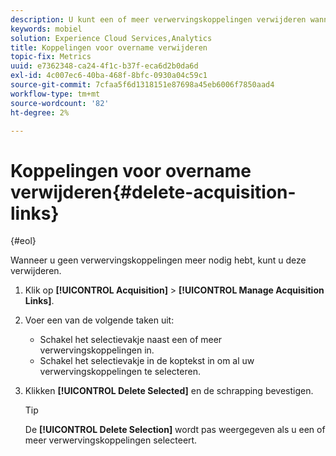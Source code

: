 ```yaml
---
description: U kunt een of meer verwervingskoppelingen verwijderen wanneer deze niet meer nodig zijn.
keywords: mobiel
solution: Experience Cloud Services,Analytics
title: Koppelingen voor overname verwijderen
topic-fix: Metrics
uuid: e7362348-ca24-4f1c-b37f-eca6d2b0da6d
exl-id: 4c007ec6-40ba-468f-8bfc-0930a04c59c1
source-git-commit: 7cfaa5f6d1318151e87698a45eb6006f7850aad4
workflow-type: tm+mt
source-wordcount: '82'
ht-degree: 2%

---
```


# Koppelingen voor overname verwijderen{#delete-acquisition-links}

{#eol}

Wanneer u geen verwervingskoppelingen meer nodig hebt, kunt u deze verwijderen.

1. Klik op **[!UICONTROL Acquisition]** > **[!UICONTROL Manage Acquisition Links]**.
1. Voer een van de volgende taken uit:

   * Schakel het selectievakje naast een of meer verwervingskoppelingen in.
   * Schakel het selectievakje in de koptekst in om al uw verwervingskoppelingen te selecteren.

1. Klikken **[!UICONTROL Delete Selected]** en de schrapping bevestigen.

   >[!TIP]
   >
   >De **[!UICONTROL Delete Selection]** wordt pas weergegeven als u een of meer verwervingskoppelingen selecteert.

